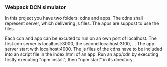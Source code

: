 ### Webpack DCN simulator
In this project you have two folders: cdns and apps. The cdns shall represent server, which delivering js files. The apps are suppost to use the files.

Each cdn and app can be excuted to run on an own port of localhost. The first cdn server is localhost:3000, the second localhost:3100, ... The app server start with localhost:4000. The js files of the cdns have to be included into an script file in the index.html of an app. Run an app/cdn by executing firstly executing "npm install", then "npm start" in its directory.
